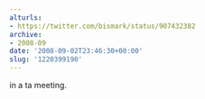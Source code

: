 ```yaml
---
alturls:
- https://twitter.com/bismark/status/907432382
archive:
- 2008-09
date: '2008-09-02T23:46:30+00:00'
slug: '1220399190'
---
```


in a ta meeting.

